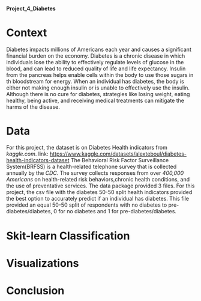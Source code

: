 #### Project_4_Diabetes

# Context
  Diabetes impacts millions of Americans each year and causes a significant financial burden on the economy. Diabetes is a chronic disease in which individuals lose the ability to effectively regulate levels of glucose in the blood, and can lead to reduced quality of life and life expectancy. Insulin from the pancreas helps enable cells within the body to use those sugars in th bloodstream for energy. When an individual has diabetes, the body is either not making enough insulin or is unable to effectively use the insulin.
Although there is no cure for diabetes, strategies like losing weight, eating healthy, being active, and receiving medical treatments can mitigate the harms of the disease. 

# Data 
For this project, the dataset is on Diabetes Health indicators from *kaggle.com*. link: https://www.kaggle.com/datasets/alexteboul/diabetes-health-indicators-dataset
The Behavioral Risk Factor Surveillance System(BRFSS) is a health-related telephone survey that is collected annually by the *CDC*. The survey collects responses from over *400,000 Americans* on health-related risk behaviors,chronic health conditions, and the use of preventative services. 
The data package provided 3 files. For this project, the csv file with the diabetes 50-50 split health indicators provided the best option to accurately predict if an individual has diabetes. This file provided an equal 50-50 split of respondents with no diabetes to pre-diabetes/diabetes, 0 for no diabetes and 1 for pre-diabetes/diabetes.

# Skit-learn Classification 

# Visualizations

# Conclusion

